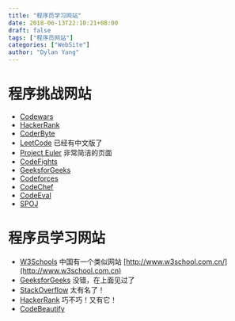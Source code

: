 ```yaml
---
title: "程序员学习网站"
date: 2018-06-13T22:10:21+08:00
draft: false
tags: ["程序员网站"]
categories: ["WebSite"]
author: "Dylan Yang"
---
```


# 程序挑战网站

- [Codewars](https://www.codewars.com/)
- [HackerRank](https://www.hackerrank.com/)
- [CoderByte](https://coderbyte.com/)
- [LeetCode](https://leetcode.com) 已经有中文版了
- [Project Euler](https://projecteuler.net/archives) 非常简洁的页面
- [CodeFights](https://codefights.com)
- [GeeksforGeeks](https://geeksforgeeks.org)
- [Codeforces](https://codeforces.com)
- [CodeChef](https://codechef.com)
- [CodeEval](https://codeeval.com)
- [SPOJ](https://www.spoj.com)
<!--more-->

# 程序员学习网站

- [W3Schools](http://www.w3school.com) 中国有一个类似网站 [http://www.w3school.com.cn/](http://www.w3school.com.cn)
- [GeeksforGeeks](https://geeksforgeeks.org) 没错，在上面见过了
- [StackOverflow](https://stackoverflow.com/) 太有名了！
- [HackerRank](https://www.hackerrank.com/) 巧不巧！又有它！
- [CodeBeautify](https://codebeautify.org/)
